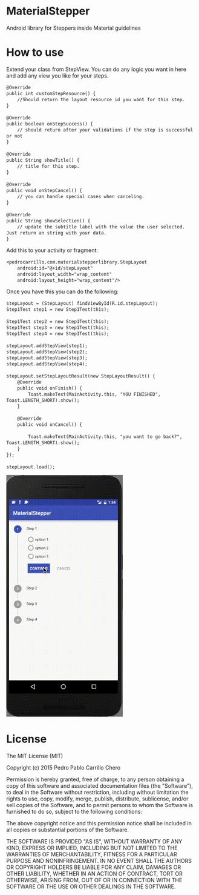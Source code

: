 # MaterialStepper
Android library for Steppers inside Material guidelines

# How to use

Extend your class from StepView. You can do any logic you want in here and add any view you like for your steps. 
```
@Override
public int customStepResource() {
    //Should return the layout resource id you want for this step.
}

@Override
public boolean onStepSuccess() {
    // should return after your validations if the step is successful or not
}

@Override
public String showTitle() {
    // title for this step.
}

@Override
public void onStepCancel() {
    // you can handle special cases when canceling.
}

@Override
public String showSelection() {
    // update the subtitle label with the value the user selected. Just return an string with your data.
}
```
Add this to your activity or fragment:

    <pedrocarrillo.com.materialstepperlibrary.StepLayout
        android:id="@+id/stepLayout"
        android:layout_width="wrap_content"
        android:layout_height="wrap_content"/>

Once you have this you can do the following:
```
stepLayout = (StepLayout) findViewById(R.id.stepLayout);
Step1Test step1 = new Step1Test(this);

Step1Test step2 = new Step1Test(this);
Step1Test step3 = new Step1Test(this);
Step1Test step4 = new Step1Test(this);

stepLayout.addStepView(step1);
stepLayout.addStepView(step2);
stepLayout.addStepView(step3);
stepLayout.addStepView(step4);

stepLayout.setStepLayoutResult(new StepLayoutResult() {
    @Override
    public void onFinish() {
        Toast.makeText(MainActivity.this, "YOU FINISHED", Toast.LENGTH_SHORT).show();
    }

    @Override
    public void onCancel() {

        Toast.makeText(MainActivity.this, "you want to go back?", Toast.LENGTH_SHORT).show();
    }
});

stepLayout.load();
```


![Preview](material_test1.gif)

# License

The MIT License (MIT)

Copyright (c) 2015 Pedro Pablo Carrillo Chero

Permission is hereby granted, free of charge, to any person obtaining a copy of this software and associated documentation files (the "Software"), to deal in the Software without restriction, including without limitation the rights to use, copy, modify, merge, publish, distribute, sublicense, and/or sell copies of the Software, and to permit persons to whom the Software is furnished to do so, subject to the following conditions:

The above copyright notice and this permission notice shall be included in all copies or substantial portions of the Software.

THE SOFTWARE IS PROVIDED "AS IS", WITHOUT WARRANTY OF ANY KIND, EXPRESS OR IMPLIED, INCLUDING BUT NOT LIMITED TO THE WARRANTIES OF MERCHANTABILITY, FITNESS FOR A PARTICULAR PURPOSE AND NONINFRINGEMENT. IN NO EVENT SHALL THE AUTHORS OR COPYRIGHT HOLDERS BE LIABLE FOR ANY CLAIM, DAMAGES OR OTHER LIABILITY, WHETHER IN AN ACTION OF CONTRACT, TORT OR OTHERWISE, ARISING FROM, OUT OF OR IN CONNECTION WITH THE SOFTWARE OR THE USE OR OTHER DEALINGS IN THE SOFTWARE.

